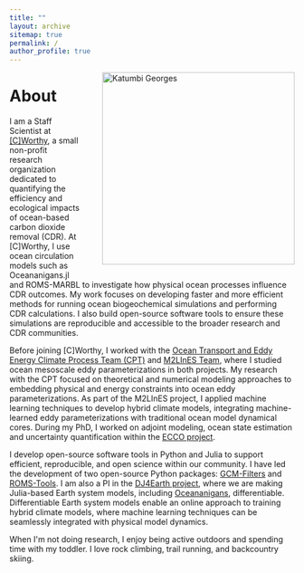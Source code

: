 ```yaml
---
title: ""
layout: archive
sitemap: true
permalink: /
author_profile: true
---
```


<img src="/assets/images/Nora.JPG" width="340px" alt="Katumbi Georges" align="right" style="margin-left: 40px; margin-bottom: 10px;" />

# About


I am a Staff Scientist at [[C]Worthy](https://www.cworthy.org/), a small non-profit research organization dedicated to quantifying the efficiency and ecological impacts of ocean-based carbon dioxide removal (CDR). 
At [C]Worthy, I use ocean circulation models such as Oceananigans.jl and ROMS-MARBL to investigate how physical ocean processes influence CDR outcomes. My work focuses on developing faster and more efficient methods for running ocean biogeochemical simulations and performing CDR calculations. I also build open-source software tools to ensure these simulations are reproducible and accessible to the broader research and CDR communities.

Before joining [C]Worthy, I worked with the [Ocean Transport and Eddy Energy Climate Process Team (CPT)](https://ocean-eddy-cpt.github.io/) and [M2LInES Team](https://m2lines.github.io/), where I studied ocean mesoscale eddy parameterizations in both projects.
My research with the CPT focused on theoretical and numerical modeling approaches to embedding physical and energy constraints into ocean eddy parameterizations. 
As part of the M2LInES project, I applied machine learning techniques to develop hybrid climate models, integrating machine-learned eddy parameterizations with traditional ocean model dynamical cores.
During my PhD, I worked on adjoint modeling, ocean state estimation and uncertainty quantification within the [ECCO project](https://ecco-group.org/).

I develop open-source software tools in Python and Julia to support efficient, reproducible, and open science within our community.
I have led the development of two open-source Python packages: [GCM-Filters](https://gcm-filters.readthedocs.io/en/latest/) and [ROMS-Tools](https://roms-tools.readthedocs.io/en/latest/).
I am also a PI in the [DJ4Earth project](https://dj4earth.github.io/), where we are making Julia-based Earth system models, including [Oceananigans](https://clima.github.io/OceananigansDocumentation/stable/), differentiable.
Differentiable Earth system models enable an online approach to training hybrid climate models, where machine learning techniques can be seamlessly integrated with physical model dynamics.

When I'm not doing research, I enjoy being active outdoors and spending time with my toddler. I love rock climbing, trail running, and backcountry skiing.

